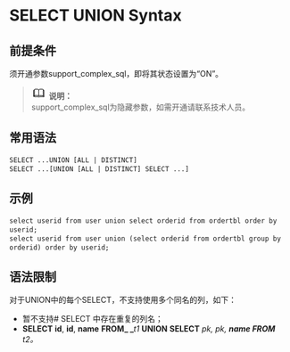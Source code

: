 # SELECT UNION Syntax<a name="ddm-08-0011"></a>

## 前提条件<a name="section559217156110"></a>

须开通参数support\_complex\_sql，即将其状态设置为“ON”。

>![](public_sys-resources/icon-note.gif) **说明：**   
>support\_complex\_sql为隐藏参数，如需开通请联系技术人员。  

## 常用语法<a name="section0452113243813"></a>

```
SELECT ...UNION [ALL | DISTINCT] 
SELECT ...[UNION [ALL | DISTINCT] SELECT ...]
```

## 示例<a name="section9756736185817"></a>

```
select userid from user union select orderid from ordertbl order by userid;
select userid from user union (select orderid from ordertbl group by orderid) order by userid;
```

## 语法限制<a name="section1277220401952"></a>

对于UNION中的每个SELECT，不支持使用多个同名的列，如下：

-   暂不支持\# SELECT 中存在重复的列名；
-   **SELECT** **id**,  **id**,  **name** **FROM_ _**_t1_ **UNION** **SELECT** _pk, pk, _**name FROM**_ t2。_

